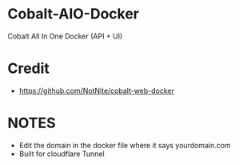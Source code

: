 # Cobalt-AIO-Docker
Cobalt All In One Docker (API + UI)


# Credit
- https://github.com/NotNite/cobalt-web-docker


# NOTES
- Edit the domain in the docker file where it says yourdomain.com
- Built for cloudflare Tunnel
